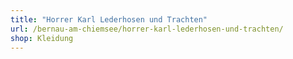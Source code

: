 ```yaml
---
title: "Horrer Karl Lederhosen und Trachten"
url: /bernau-am-chiemsee/horrer-karl-lederhosen-und-trachten/
shop: Kleidung
---
```

